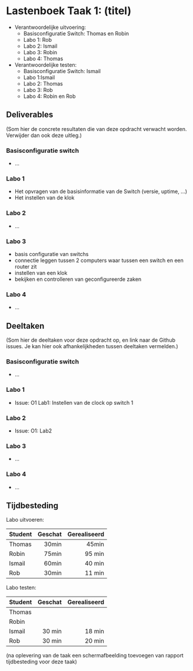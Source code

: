 # Lastenboek Taak 1: (titel)

* Verantwoordelijke uitvoering: 
   * Basisconfiguratie Switch: Thomas en Robin
   * Labo 1: Rob
   * Labo 2: Ismail
   * Labo 3: Robin
   * Labo 4: Thomas
* Verantwoordelijke testen:
   * Basisconfiguratie Switch: Ismail
   * Labo 1:Ismail
   * Labo 2: Thomas
   * Labo 3: Rob
   * Labo 4: Robin en Rob

## Deliverables

(Som hier de concrete resultaten die van deze opdracht verwacht worden. Verwijder dan ook deze uitleg.)
### Basisconfiguratie switch
* ...

### Labo 1
* Het opvragen van de basisinformatie van de Switch (versie, uptime, ...)
* Het instellen van de klok

### Labo 2
* ...

### Labo 3
* basis configuratie van switchs
* connectie leggen tussen 2 computers waar tussen een switch en een router zit
* instellen van een klok
* bekijken en controlleren van geconfigureerde zaken

### Labo 4
* ...

## Deeltaken

(Som hier de deeltaken voor deze opdracht op, en link naar de Github issues. Je kan hier ook afhankelijkheden tussen deeltaken vermelden.)

### Basisconfiguratie switch
* ...

### Labo 1
* Issue: O1 Lab1: Instellen van de clock op switch 1

### Labo 2
* Issue: O1: Lab2 

### Labo 3
* ...

### Labo 4
* ...

## Tijdbesteding

Labo uitvoeren:

| Student  | Geschat | Gerealiseerd |
| :---     |    ---: |         ---: |
| Thomas   | 30min   |   45min      |
| Robin    | 75min   |   95 min     |
| Ismail   | 60min   |   40 min     |
| Rob      | 30min   |   11 min     |


Labo testen:

| Student  | Geschat  | Gerealiseerd |
| :---     |    ---:  |         ---: |
| Thomas   |          |              |
| Robin    |          |              |
| Ismail   | 30 min   |   18 min     |
| Rob      | 30 min   |   20 min     |


(na oplevering van de taak een schermafbeelding toevoegen van rapport tijdbesteding voor deze taak)
